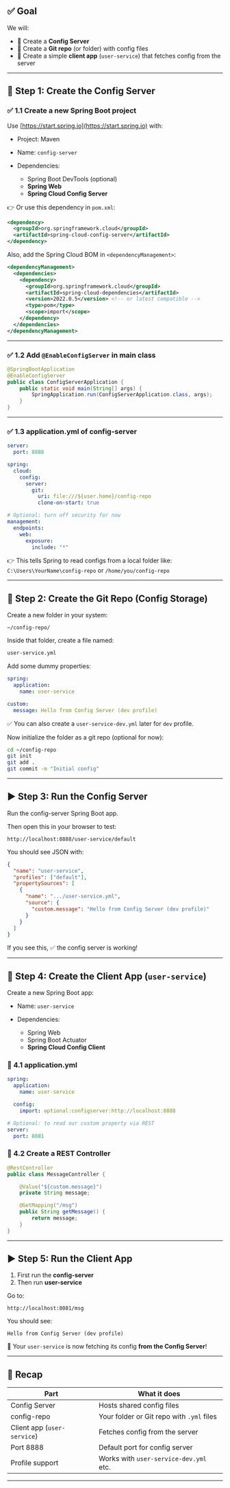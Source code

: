 ## ✅ Goal

We will:

* 🔧 Create a **Config Server**
* 📂 Create a **Git repo** (or folder) with config files
* 🧩 Create a simple **client app** (`user-service`) that fetches config from the server

---

## 🚦 Step 1: Create the Config Server

### ✅ 1.1 Create a new Spring Boot project

Use [https://start.spring.io](https://start.spring.io) with:

* Project: Maven
* Name: `config-server`
* Dependencies:

  * Spring Boot DevTools (optional)
  * **Spring Web**
  * **Spring Cloud Config Server**

👉 Or use this dependency in `pom.xml`:

```xml
<dependency>
  <groupId>org.springframework.cloud</groupId>
  <artifactId>spring-cloud-config-server</artifactId>
</dependency>
```

Also, add the Spring Cloud BOM in `<dependencyManagement>`:

```xml
<dependencyManagement>
  <dependencies>
    <dependency>
      <groupId>org.springframework.cloud</groupId>
      <artifactId>spring-cloud-dependencies</artifactId>
      <version>2022.0.5</version> <!-- or latest compatible -->
      <type>pom</type>
      <scope>import</scope>
    </dependency>
  </dependencies>
</dependencyManagement>
```

---

### ✅ 1.2 Add `@EnableConfigServer` in main class

```java
@SpringBootApplication
@EnableConfigServer
public class ConfigServerApplication {
    public static void main(String[] args) {
        SpringApplication.run(ConfigServerApplication.class, args);
    }
}
```

---

### ✅ 1.3 application.yml of config-server

```yaml
server:
  port: 8888

spring:
  cloud:
    config:
      server:
        git:
          uri: file:///${user.home}/config-repo
          clone-on-start: true

# Optional: turn off security for now
management:
  endpoints:
    web:
      exposure:
        include: "*"
```

👉 This tells Spring to read configs from a local folder like:
`C:\Users\YourName\config-repo` or `/home/you/config-repo`

---

## 📁 Step 2: Create the Git Repo (Config Storage)

Create a new folder in your system:

```
~/config-repo/
```

Inside that folder, create a file named:

```bash
user-service.yml
```

Add some dummy properties:

```yaml
spring:
  application:
    name: user-service

custom:
  message: Hello from Config Server (dev profile)
```

✅ You can also create a `user-service-dev.yml` later for `dev` profile.

Now initialize the folder as a git repo (optional for now):

```bash
cd ~/config-repo
git init
git add .
git commit -m "Initial config"
```

---

## ▶️ Step 3: Run the Config Server

Run the config-server Spring Boot app.

Then open this in your browser to test:

```
http://localhost:8888/user-service/default
```

You should see JSON with:

```json
{
  "name": "user-service",
  "profiles": ["default"],
  "propertySources": [
    {
      "name": ".../user-service.yml",
      "source": {
        "custom.message": "Hello from Config Server (dev profile)"
      }
    }
  ]
}
```

If you see this, ✅ the config server is working!

---

## 🧩 Step 4: Create the Client App (`user-service`)

Create a new Spring Boot app:

* Name: `user-service`
* Dependencies:

  * Spring Web
  * Spring Boot Actuator
  * **Spring Cloud Config Client**

### 🔧 4.1 application.yml

```yaml
spring:
  application:
    name: user-service

  config:
    import: optional:configserver:http://localhost:8888

# Optional: to read our custom property via REST
server:
  port: 8081
```

### 🔧 4.2 Create a REST Controller

```java
@RestController
public class MessageController {

    @Value("${custom.message}")
    private String message;

    @GetMapping("/msg")
    public String getMessage() {
        return message;
    }
}
```

---

## ▶️ Step 5: Run the Client App

1. First run the **config-server**
2. Then run **user-service**

Go to:

```
http://localhost:8081/msg
```

You should see:

```
Hello from Config Server (dev profile)
```

🎉 Your `user-service` is now fetching its config **from the Config Server**!

---

## 🧠 Recap

| Part                        | What it does                              |
| --------------------------- | ----------------------------------------- |
| Config Server               | Hosts shared config files                 |
| config-repo                 | Your folder or Git repo with `.yml` files |
| Client app (`user-service`) | Fetches config from the server            |
| Port 8888                   | Default port for config server            |
| Profile support             | Works with `user-service-dev.yml` etc.    |

---
